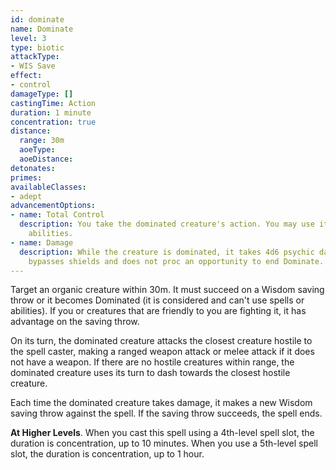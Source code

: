 ```yaml
---
id: dominate
name: Dominate
level: 3
type: biotic
attackType:
- WIS Save
effect:
- control
damageType: []
castingTime: Action
duration: 1 minute
concentration: true
distance:
  range: 30m
  aoeType: 
  aoeDistance: 
detonates: 
primes: 
availableClasses:
- adept
advancementOptions:
- name: Total Control
  description: You take the dominated creature's action. You may use its spells and
    abilities.
- name: Damage
  description: While the creature is dominated, it takes 4d6 psychic damage at the end of its turn. This damage
    bypasses shields and does not proc an opportunity to end Dominate.
---
```

Target an organic creature within 30m. It must succeed on a Wisdom saving throw or it becomes Dominated (it is considered
<me-condition id="charmed"/> and can't use spells or abilities). If you or creatures that are friendly to you are fighting it, it has advantage
on the saving throw.

On its turn, the dominated creature attacks the closest creature hostile to the spell caster, making a ranged weapon
attack or melee attack if it does not have a weapon. If there are no hostile creatures within range, the dominated
creature uses its turn to dash towards the closest hostile creature.

Each time the dominated creature takes damage, it makes a new Wisdom saving throw against the spell. If the saving throw
succeeds, the spell ends.

__At Higher Levels__. When you cast this spell using a 4th-level spell slot, the duration is concentration, up to 10
minutes. When you use a 5th-level spell slot, the duration is concentration, up to 1 hour.
